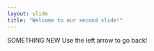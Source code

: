 ```yaml
---
layout: slide
title: "Welcome to our second slide!"
---
```

SOMETHING NEW
Use the left arrow to go back! 

